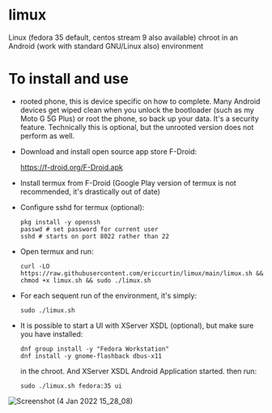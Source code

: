 # limux

Linux (fedora 35 default, centos stream 9 also available) chroot in an Android (work with standard GNU/Linux also)  environment

# To install and use

- rooted phone, this is device specific on how to complete. Many Android devices get wiped clean when you unlock the bootloader (such as my Moto G 5G Plus) or root the phone, so back up your data. It's a security feature. Technically this is optional, but the unrooted version does not perform as well.

- Download and install open source app store F-Droid:

  https://f-droid.org/F-Droid.apk

- Install termux from F-Droid (Google Play version of termux is not recommended, it's drastically out of date)

- Configure sshd for termux (optional):

  ```
  pkg install -y openssh
  passwd # set password for current user
  sshd # starts on port 8022 rather than 22
  ```

- Open termux and run:

  ```
  curl -LO https://raw.githubusercontent.com/ericcurtin/limux/main/limux.sh && chmod +x limux.sh && sudo ./limux.sh
  ```

- For each sequent run of the environment, it's simply:

  ```
  sudo ./limux.sh
  ```

- It is possible to start a UI with XServer XSDL (optional), but make sure you have installed:

  ```
  dnf group install -y "Fedora Workstation"
  dnf install -y gnome-flashback dbus-x11
  ```

  in the chroot. And XServer XSDL Android Application started. then run:

  ```
  sudo ./limux.sh fedora:35 ui
  ```

![Screenshot (4 Jan 2022 15_28_08)](https://user-images.githubusercontent.com/1694275/148082696-b2391cf1-cbc5-4be5-8851-fccfa6c6ebb3.png)
